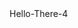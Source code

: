 <html>
  <head>
  </head>
    <body>
    Hello-There-4
    </body>
      <footer>
  </footer>
</html>
